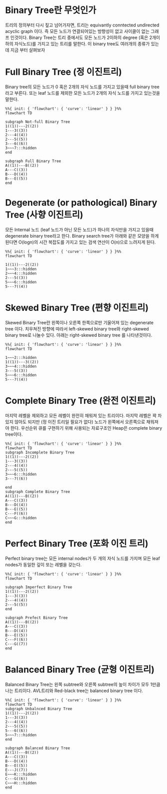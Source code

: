 
# Binary Tree란 무엇인가


트리의 정의부터 다시 짚고 넘어가자면, 트리는 equivantly conntected undirected acyclic graph 이다. 즉 모든 노드가 연결되어있는 방향성이 없고 사이클이 없는 그래프 인것이다. Binary Tree는 트리 중에서도 모든 노드가 2이하의 degree (혹은 2개이하의 자식노드)를 가지고 있는 트리를 말한다. 이 binary tree도 여러개의 종류가 있는데 지금 부터 살펴보자


# Full Binary Tree (정 이진트리)


Binary tree의 모든 노드가 0 혹은 2개의 자식 노드를 가지고 있을때 full binary tree 라고 부른다. 또는 leaf 노드를 제외한 모든 노드가 2개의 자식 노드를 가지고 있는것을 말한다.


```mermaid
%%{ init: { 'flowchart': { 'curve': 'linear' } } }%%
flowchart TD

subgraph Not-full Binary Tree
1((1))---2((2))
1---3((3))
2---4((4))
2---5((5))
3---6((6))
3~~~7:::hidden
end

subgraph Full Binary Tree
A((1))---B((2))
A---C((3))
B---D((4))
B---E((5))
end
```


# Degenerate (or pathological) Binary Tree (사향 이진트리)


모든 Internal 노드 (leaf 노드가 아닌 모든 노드)가 하나의 자식만을 가지고 있을때 degenerate binary tree라고 한다. Binary search tree가 아래와 같은 모양을 하게 된다면 O(logn)의 시간 복잡도를 가지고 있는 검색 연산이 O(n)으로 느려지게 된다.


```mermaid
%%{ init: { 'flowchart': { 'curve': 'linear' } } }%%
flowchart TD

1((1))---2((2))
1~~~3:::hidden
2~~~4:::hidden
2---5((3))
5~~~6:::hidden
5---7((4))
```


# Skewed Binary Tree (편향 이진트리)


Skewed Binary Tree란 왼쪽이나 오른쪽 한쪽으로만 기울어져 있는 degenerate tree 이다. 치우쳐진 방향에 따라서 left-skewed binary tree와 right-skewed binary tree로 나눌수 있다. 아래는 right-skewed binary tree 를 나타낸것이다.


```mermaid
%%{ init: { 'flowchart': { 'curve': 'linear' } } }%%
flowchart TD

1~~~2:::hidden
1((1))---3((2))
3~~~4:::hidden
3---5((3))
5~~~6:::hidden
5---7((4))
```


# Complete Binary Tree (완전 이진트리)


마지막 레벨을 제외하고 모든 레벨이 완전히 채워져 있는 트리이다. 마지막 레벨은 꽉 차 있지 않아도 되지만 (정 이진 트리일 필요가 없다) 노드가 왼쪽에서 오른쪽으로 채워져야 한다. 우선순위 큐를 구현하기 위해 사용되는 자료구조인 Heap은 complete binary tree이다.


```mermaid
%%{ init: { 'flowchart': { 'curve': 'linear' } } }%%
flowchart TD
subgraph Incomplete Binary Tree
1((1))---2((2))
1---3((3))
2---4((4))
2---5((5))
3~~~6:::hidden
3---7((6))

end
subgraph Complete Binary Tree
A((1))---B((2))
A---C((3))
B---D((4))
B---E((5))
C---F((6))
C~~~G:::hidden
end
```


# Perfect Binary Tree (포화 이진 트리)


Perfect binary tree는 모든 internal nodes가 두 개의 자식 노드를 가지며 모든 leaf nodes가 동일한 깊이 또는 레벨을 갖는다.


```mermaid
%%{ init: { 'flowchart': { 'curve': 'linear' } } }%%
flowchart TD

subgraph Imperfect Binary Tree
1((1))---2((2))
1---3((3))
2---4((4))
2---5((5))
end

subgraph Prefect Binary Tree
A((1))---B((2))
A---C((3))
B---D((4))
B---E((5))
C---F((6))
C---G((7))
end
```


# Balanced Binary Tree (균형 이진트리)


Balanced Binary Tree는 왼쪽 subtree와 오른쪽 subtree의 높이 차이가 모두 1만큼 나는 트리이다. AVL트리와 Red-black tree는 balanced binary tree 이다.


```mermaid
%%{ init: { 'flowchart': { 'curve': 'linear' } } }%%
flowchart TD
subgraph Unbalnced Binary Tree
1((1))---2((2))
1---3((3))
2---4((4))
2---5((5))
5---6((6))
5~~~7:::hidden
end

subgraph Balanced Binary Tree
A((1))---B((2))
A---C((3))
B---D((4))
B---E((5))
E---J((7))
E~~~K:::hidden
C---G((6))
C~~~H:::hidden
end
```

